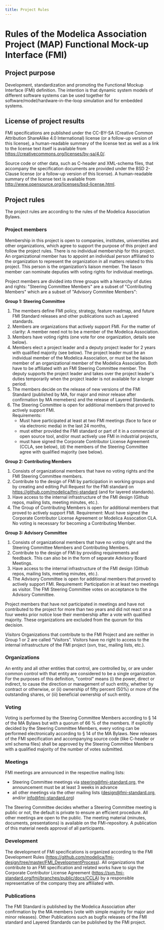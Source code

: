```yaml
---
title: Project Rules
---
```


# Rules of the Modelica Association Project (MAP) Functional Mock-up Interface (FMI)

## Project purpose

Development, standardization and promoting the Functional Mockup Interface (FMI) definition.
The intention is that dynamic system models of different software systems can be used together for software/model/hardware-in-the-loop simulation and for embedded systems.

## License of project results

FMI specifications are published under the CC-BY-SA (Creative Common Attribution ShareAlike 4.0 International) license (or a follow-up version of this license), a human-readable summary of the license text as well as a link to the license text itself is available from https://creativecommons.org/licenses/by-sa/4.0/.

Source code or other data, such as C-header and XML-schema files, that accompany the specification documents are provided under the BSD 2-Clause license (or a follow-up version of this license). A human-readable summary of the license text is available from http://www.opensource.org/licenses/bsd-license.html.

## Project rules

The project rules are according to the rules of the Modelica Association Bylaws.

### Project members

Membership in this project is open to companies, institutes, universities and other organizations, which agree to support the purpose of this project and follow the project rules. 
There is no individual membership for this project. 
An organizational member has to appoint an individual person affiliated to the organization to represent the organization in all matters related to this project. 
This person is the organization’s liaison member. The liason member can nominate deputies with voting rights for individual meetings.

Project members are divided into three groups with a hierarchy of duties and rights: "Steering Committee Members" are a subset of "Contributing Members" which are a subset of
"Advisory Commitee Members":

**Group 1: Steering Committee**

1. The members define FMI policy, strategy, feature roadmap, and future FMI Standard releases and other publications such as Layered standards.
2. Members are organizations that actively support FMI. For the matter of clarity: A member need not to be a member of the Modelica Association.
3. Members have voting rights (one vote for one organization, details see below).
4. Members elect a project leader and a deputy project leader for 2 years with qualified majority (see below). 
The project leader must be an individual member of the Modelica Association, or must be the liaison member of an organizational member of the Modelica Association. 
Both have to be affiliated with an FMI Steering Committee member. 
The deputy supports the project leader and takes over the project leader's duties temporarily when the project leader is not available for a longer period.
5. The members decide on the release of new versions of the FMI Standard (published by MA, for major and minor release after confirmation by MA memebers) and the release of Layered Standards.
6. The Steering Committee is open for additional members that proved to actively support FMI.  
Requirements:
    * Must have participated at least at two FMI meetings (face to face or via electronic media) in the last 24 months, 
    * must either provided the FMI standard or part of it in a commercial or open source tool, and/or must actively use FMI in industrial projects, 
   * must have signed the Corporate Contributor License Agreement (CCLA, see below), (d) the members of the Steering Committee agree with qualified majority (see below).

**Group 2: Contributing Members**

1. Consists of organizational members that have no voting rights and the FMI Steering Committee members.
2. Contribute to the design of FMI by participation in working groups and by creating and editing Pull Request for the FMI standard on https://github.com/modelica/fmi-standard (and for layered standards).
3. Have access to the internal infrastructure of the FMI design (Github repos, mailing lists, meeting minutes, etc.).
4. The Group of Contributing Members is open for additional members that proved to actively support FMI. Requirement:
Must have signed the Corporate Contributor License Agreement or Modelica Assocation CLA. No voting is necessary for becoming a Contributing Member.

**Group 3: Advisory Committee**

1. Consists of organizational members that have no voting right and the Steering Committee Members and Contributing Members.
2. Contribute to the design of FMI by providing requirements and feedback. This can also be in the form of separate Advisory Board Meetings.
3. Have access to the internal infrastructure of the FMI design (Github repos, mailing lists, meeting minutes, etc.).
4. The Advisory Committee is open for additional members that proved to actively support FMI. 
Requirement:
Participation in at least two meetings as visitor. The FMI Steering Committee votes on acceptance to the Advisory Committee.

Project members that have not participated in meetings and have not contributed to the project for more than two years and did not react on a four weeks prior notice lose their membership after a vote with qualified majority. 
These organizations are excluded from the quorum for this decision.

*Visitors*
Organizations that contribute to the FMI Project and are neither in Group 1 or 2 are called “Visitors”. 
Visitors have no right to access to the internal infrastructure of the FMI project (svn, trac, mailing lists, etc.).

### Organizations

An entity and all other entities that control, are controlled by, or are under common control with that entity are considered to be a single organization. 
For the purposes of this definition, "control" means (i) the power, direct or indirect, to cause the direction or management of such entity, whether by contract or otherwise, or (ii) ownership of fifty percent (50%) or more of the outstanding shares, or (iii) beneficial ownership of such entity.

### Voting

Voting is performed by the Steering Committee Members according to § 14 of the MA Bylaws but with a quorum of 66 % of the members. If explicitly decided by the Steering Committee Members, every voting can be performed electronically according to § 14 of the MA Bylaws.
New releases of the FMI specification and accompanying source code (like C-header or xml schema files) shall be approved by the Steering Committee Members with a qualified majority of the number of votes submitted. 

### Meetings

FMI meetings are announced in the respective mailing lists:

* Steering Committee meetings via steering@fmi-standard.org, the announcement must be at least 3 weeks in advance
* all other meetings via the other mailing lists (design@fmi-standard.org, and/or info@fmi-standard.org)

The Steering Committee decides whether a Steering Committee meeting is public or not, the default is private to ensure an efficient procedure. 
All other meetings are open to the public. 
The meeting material (minutes, documents, presentations) is available on the FMI-repository. A publication of this material needs approval of all participants.

### Development

The development of FMI specifications is organized according to the FMI Development Rules (https://github.com/modelica/fmi-design/tree/master/FMI_DevelopmentProcess).
All organizations that contribute to an FMI specification and related works have to sign the Corporate Contributor License Agreement (https://svn.fmi-standard.org/fmi/branches/public/docs/CCLA) by a responsible representative of the company they are affiliated with.

### Publications

The FMI Standard is published by the Modelica Association after confirmation by the MA members (vote with simple majority for major and minor releases). 
Other Publications such as bugfix releases of the FMI standard and Layered Standards can be published by the FMI project. 
